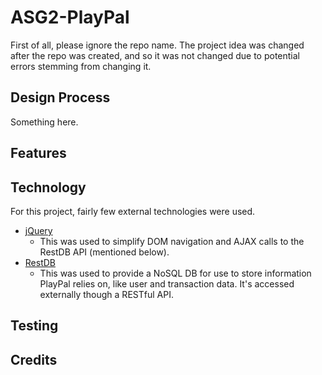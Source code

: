 # ASG2-PlayPal

First of all, please ignore the repo name. The project idea was changed after the repo was created, and so it was not changed due to potential errors stemming from changing it.

## Design Process

Something here.

## Features

## Technology

For this project, fairly few external technologies were used.

- [jQuery](https://jquery.com/)
  - This was used to simplify DOM navigation and AJAX calls to the RestDB API (mentioned below).
- [RestDB](https://restdb.io/)
  - This was used to provide a NoSQL DB for use to store information PlayPal relies on, like user and transaction data. It's accessed externally though a RESTful API.

## Testing

## Credits
